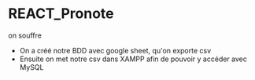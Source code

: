 # REACT_Pronote
on souffre
- On a créé notre BDD avec google sheet, qu'on exporte csv
- Ensuite on met notre csv dans XAMPP afin de pouvoir y accéder avec MySQL

